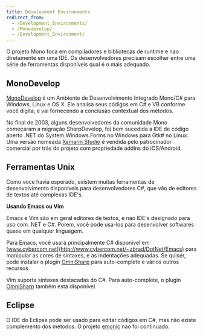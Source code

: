 ```yaml
---
title: Development Environments
redirect_from:
  - /Development_Environments/
  - /Monodevelop/
  - /Development_Environment/
---
```


O projeto Mono foca em compiladores e bibliotecas de runtime e nao diretamente em uma IDE. Os desenvolvedores precisam escolher entre uma série de ferramentas disponíveis qual é o mais adequado.

MonoDevelop
-----------

[MonoDevelop](http://www.monodevelop.com) é um Ambiente de Desenvolvimento Integrado Mono/C# para Windows, Linux e OS X. Ele analisa seus códigos em C# e VB conforme você digita, e vai fornecendo a conclusão contextual dos métodos.

No final de 2003, alguns desenvolvedores da comunidade Mono começaram a migração SharpDevelop, foi bem sucedida a IDE de código aberto .NET do System.Windows.Forms no Windows para Gtk# no Linux. Uma versão nomeada [Xamarin Studio](http://xamarin.com/studio) é vendida pelo patrocinador comercial por trás do projeto com propriedade addins do iOS/Android.

Ferramentas Unix
----------

Como voce havia esperado, existem muitas ferramentas de desenvolvimento disponíveis para desenvolvedores C#, que vão de editores de textos até complexas IDE's.

**Usando Emacs ou Vim**

Emacs e Vim são em geral editores de textos, e nao IDE's designado para uso com .NET e C#. Porem, você pode usa-los para desenvolver softwares quase em qualquer linguagem.

Para Emacs, você usará principalmente C# disponivel em  [www.cybercom.net](http://www.cybercom.net/~zbrad/DotNet/Emacs) para manipular as cores de sintaxes, e as indentações adequadas. Se quiser, pode instalar o plugin [OmniSharp](https://github.com/OmniSharp/omnisharp-emacs) para auto-complete e vários outros recursos.

Vim suporta sintaxes destacadas do C#. Para auto-complete, o plugin [OmniSharp](https://github.com/OmniSharp/omnisharp-vim) também está disponível.

Eclipse
-------

O IDE do Eclipse pode ser usado para editar códigos em C#, mas não existe complemento dos métodos. O projeto [emonic](http://emonic.sourceforge.net/) nao foi continuado.
